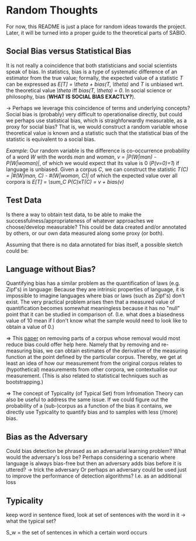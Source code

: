 # Random Thoughts 
  
For now, this README is just a place for random ideas towards the project. Later, it will be turned into a proper guide to the theoretical parts of SABIO.
 
 
## Social Bias versus Statistical Bias

It is not really a coincidence that both statisticians and social scientists speak of bias. 
In statistics, bias is a type of systematic difference of an estimator from the true value; formally, the expected value of a statistic *T* can be expressed as *E[T] = \theta + bias(T, \theta)*  and *T* is unbiased wrt. the theoretical value *\theta* iff *bias(T, \theta) = 0*.
In social science or philosophy, bias (**WHAT IS SOCIAL BIAS EXACTLY?**).

-> Perhaps we leverage this coincidence of terms and underlying concepts? Social bias is (probably) very difficult to operationalise directly, but could we perhaps use statistical bias, which is straighforwardly measurable, as a proxy for social bias? That is, we would construct a random variable whose theoretical value is known and a statistic such that the statistical bias of the statistic is equivalent to a social bias. <br>

*Example*: Our random variable is the difference is co-occurrence probability of a word *W* with the words *man* and *woman*, *v = |P(W|man) - P(W|woman)|*, of which we would expect that its value is 0 (*P(v=0)=1*) if language is unbiased. Given a corpus *C*, we can construct the statistic *T(C) = |#(W|man, C) - #(W|woman, C)|* of which the expected value over all corpora is *E[T] = \sum_C P(C)xT(C) = v + bias(v)*



 
## Test Data
  
  
  Is there a way to obtain test data, to be able to make the successfulness/appropriateness of whatever approaches we choose/develop measurable?
  This could be data created and/or annotated by others, or our own data measured along some proxy (or both).
  
  Assuming that there is no data annotated for bias itself, a possible sketch could be:  
    
  
  
## Language without Bias?

Quantifying bias has a similar problem as the quantification of laws (e.g. Zipf's) in language: Because they are intrinsic properties of language, it is impossible to imagine languages where bias or laws (such as Zipf's) don't exist. The very practical problem arises then that a measured value of quantification becomes somewhat meaningless because it has no "null" point that it can be studied in comparison of. (I.e. what does a biasedness value of 10 mean if I don't know what the sample would need to look like to obtain a value of 0.)

=> This [paper](https://github.com/valevo/SABIO/blob/main/papers.md#understanding-the-origins-of-bias-in-word-embeddings) on removing parts of a corpus whose removal would most reduce bias could offer help here. Namely that by removing and re-measuring bias, we can obtain estimates of the derivative of the measuring function at the point defined by the particular corpus. Thereby, we get at least an idea of how our measurement from the original corpus relates to (hypothetical) measurements from other corpora, we contextualise our measurement. (This is also related to statistical techniques such as bootstrapping.)

=> The concept of Typicality (of Typical Set) from Infromation Theory can also be useful to address the same issue. If we could figure out the probability of a (sub-)corpus as a function of the bias it contains, we directly use Typicality to quantify bias and to samples with less (/more) bias.


## Bias as the Adversary

Could bias detection be phrased as an adversarial learning problem? What would the adversary's loss be?
Perhaps considering a scenario where language is always bias-free but then an adversary adds bias before it is uttered? -> trick the adversary 
Or perhaps an adversary could be used just to improve the performance of detection algorithms? I.e. as an additional loss 




## Typicality

keep word in sentence fixed, look at set of sentences with the word in it -> what the typical set?

S_w = the set of sentences in which a certain word occurs

  
